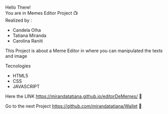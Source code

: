 Hello There!
<br>
You are in Memes Editor Project 📺
<br>
Realized by :

- Candela Olha 
- Tatiana Miranda
- Carolina Raniti

This Project is about a Meme Editor in where you can manipulated the texts and image 

Tecnologies
- HTML5
- CSS
- JAVASCRIPT

Here the LINK 
https://mirandatatiana.github.io/editorDeMemes/ 🚀

Go to the next Project https://github.com/mirandatatiana/Wallet 💸
